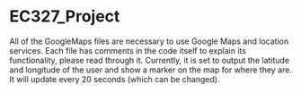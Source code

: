# EC327_Project

All of the GoogleMaps files are necessary to use Google Maps and location services. Each file has comments in the code itself to explain
its functionality, please read through it. Currently, it is set to output the latitude and longitude of the user and show a marker on the map
for where they are. It will update every 20 seconds (which can be changed). 
